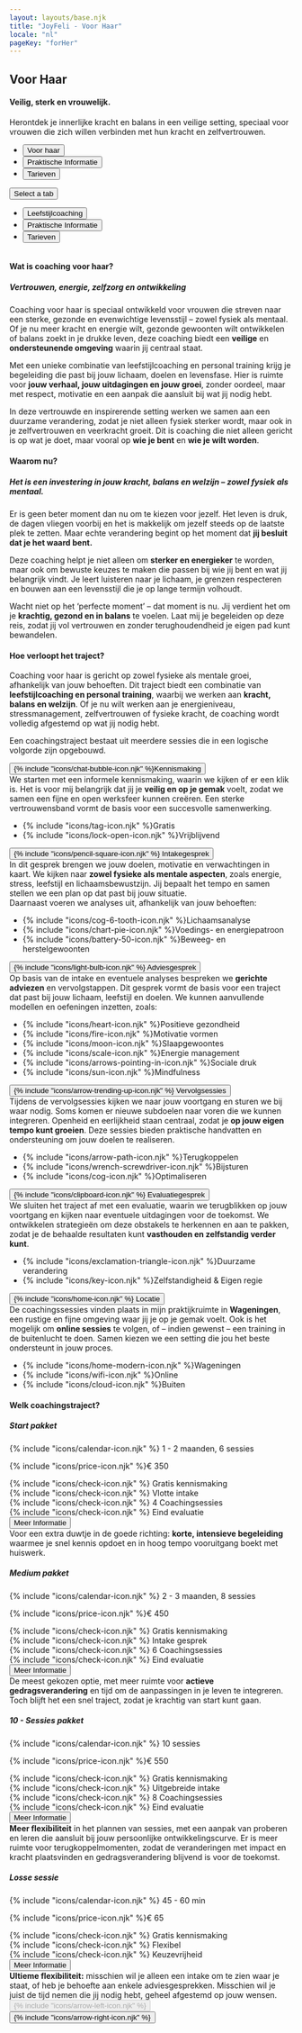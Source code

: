 ```yaml
---
layout: layouts/base.njk
title: "JoyFeli - Voor Haar"
locale: "nl"
pageKey: "forHer"
---
```


<!-- Hero Section -->
<section class="hero-section overflow-hidden">
  <div class="container position-relative">
    <div class="row">
      <div class="col-12 position-relative m-0 p-0">
        <!-- Background image container -->
        <div class="bg-image forher-img animate-slide-in-left" data-bg="/img/Feli_soca.jpg" data-bgPhone="/img/Feli_soca_phone.jpg">
        </div>
        <!-- Text overlay -->
        <div class="text-overlay forher-text animate-slide-in-right bg-white bg-opacity-75 p-4 p-xxl-5">
          <h1 class="separator text-uppercase">
            <span class="d-block mb-2">
              <span><strong>Voor Haar</strong></span>
            </span>
          </h1>
            <h4>
              <span class="d-block mb-3 fst-italic">
                Veilig, sterk en vrouwelijk.
              </span>
            </h4>
          <p>
            Herontdek je innerlijke kracht en balans in een veilige setting, speciaal voor vrouwen die zich willen verbinden met hun kracht en zelfvertrouwen.
          </p>
        </div>
      </div>
    </div>
  </div>
</section>
<!-- End Hero Section -->
<div class="sun-divider">
  <span class="sun"></span>
</div>
<!-- Tabs Section -->
<section class="py-5 gray-bg tab-section">
  <div class="container">
    <div class="custom-tabs">
      <!-- Tab Navigation -->
      <ul class="nav nav-tabs justify-content-center mb-4 border-0" id="forHerTabs" role="tablist">
        <li class="nav-item d-none d-md-flex">
          <button class="nav-link px-4 active" id="tab-forher" data-bs-toggle="tab" data-bs-target="#forher" type="button" role="tab" aria-controls="forher" aria-selected="true">
            Voor haar
          </button>
        </li>
        <li class="nav-item d-none d-md-flex">
          <button class="nav-link px-4" id="tab-info" data-bs-toggle="tab" data-bs-target="#info" type="button" role="tab" aria-controls="info" aria-selected="false">
            Praktische Informatie
          </button>
        </li>
        <li class="nav-item d-none d-md-flex">
          <button class="nav-link px-4" id="tab-pricing" data-bs-toggle="tab" data-bs-target="#pricing" type="button" role="tab" aria-controls="pricing" aria-selected="false">
            Tarieven
          </button>
        </li>
      </ul>
      <!-- Dropdown Menu for sm screens -->
      <div class="dropdown d-block d-md-none text-center fs-4">
        <button
          class="btn dropdown-toggle fs-4 w-100 bg-white border"
          type="button"
          id="mobileDropdown"
          data-bs-toggle="dropdown"
          aria-expanded="false"
        >
          Select a tab
        </button>
        <ul class="dropdown-menu" aria-labelledby="mobileDropdown" role="tablist">
          <li>
            <button class="dropdown-item active fs-4" data-bs-toggle="tab" data-bs-target="#forher" type="button" role="tab" aria-selected="true">
              Leefstijlcoaching
            </button>
          </li>
          <li>
            <button class="dropdown-item fs-4" data-bs-toggle="tab" data-bs-target="#info" type="button" role="tab" aria-selected="false">
              Praktische Informatie
            </button>
          </li>
          <li>
            <button class="dropdown-item fs-4" data-bs-toggle="tab" data-bs-target="#pricing" type="button" role="tab" aria-selected="false">
              Tarieven
            </button>
          </li>
        </ul>
      </div>
      <div class="tab-line"></div>
    </div>
    <div class="tab-content pt-3" id="forHerTabsContent" style="overflow:hidden">
      <!-- Voor Haar Tab -->
      <div class="mb-3 tab-pane fade active show" id="forher" role="tabpanel" aria-labelledby="tab-forher">
        <h4 class="mt-4 mb-3 separator">Wat is coaching voor haar?</h4>
        <h5 class="mb-3"><i>Vertrouwen, energie, zelfzorg en ontwikkeling</i></h5>
        <p>
          Coaching voor haar is speciaal ontwikkeld voor vrouwen die streven naar een sterke, gezonde en evenwichtige levensstijl – zowel fysiek als mentaal. Of je nu meer kracht en energie wilt, gezonde gewoonten wilt ontwikkelen of balans zoekt in je drukke leven, deze coaching biedt een <strong>veilige</strong> en <strong>ondersteunende omgeving</strong> waarin jij centraal staat.   
        </p>
        <p>
          Met een unieke combinatie van leefstijlcoaching en personal training krijg je begeleiding die past bij jouw lichaam, doelen en levensfase. Hier is ruimte voor <strong>jouw verhaal, jouw uitdagingen en jouw groei</strong>, zonder oordeel, maar met respect, motivatie en een aanpak die aansluit bij wat jij nodig hebt.
        </p>
        <p>
          In deze vertrouwde en inspirerende setting werken we samen aan een duurzame verandering, zodat je niet alleen fysiek sterker wordt, maar ook in je zelfvertrouwen en veerkracht groeit. Dit is coaching die niet alleen gericht is op wat je doet, maar vooral op <strong>wie je bent</strong> en <strong>wie je wilt worden</strong>.
        </p>
        <h4 class="mt-5 mb-3 separator">Waarom nu?</h4>
        <h5 class="mb-3"><i>Het is een investering in jouw kracht, balans en welzijn – zowel fysiek als mentaal.</i></h5>
        <p>
          Er is geen beter moment dan nu om te kiezen voor jezelf. Het leven is druk, de dagen vliegen voorbij en het is makkelijk om jezelf steeds op de laatste plek te zetten. Maar echte verandering begint op het moment dat <strong>jij besluit dat je het waard bent.</strong>
        </p>
        <p>
          Deze coaching helpt je niet alleen om <strong>sterker en energieker</strong> te worden, maar ook om bewuste keuzes te maken die passen bij wie jij bent en wat jij belangrijk vindt. Je leert luisteren naar je lichaam, je grenzen respecteren en bouwen aan een levensstijl die je op lange termijn volhoudt.
        </p>
        <p>
          Wacht niet op het ‘perfecte moment’ – dat moment is nu. Jij verdient het om je <strong>krachtig, gezond en in balans</strong> te voelen. Laat mij je begeleiden op deze reis, zodat jij vol vertrouwen en zonder terughoudendheid je eigen pad kunt bewandelen.
        </p>
      </div>
      <!-- Practical Information Tab-->
      <div class="mb-3 tab-pane fade" id="info" role="tabpanel" aria-labelledby="tab-info">
        <h4 class="mt-4 mb-3 separator">Hoe verloopt het traject?</h4>
        <p>
          Coaching voor haar is gericht op zowel fysieke als mentale groei, afhankelijk van jouw behoeften. Dit traject biedt een combinatie van <strong>leefstijlcoaching en personal training</strong>, waarbij we werken aan <strong>kracht, balans en welzijn</strong>. Of je nu wilt werken aan je energieniveau, stressmanagement, zelfvertrouwen of fysieke kracht, de coaching wordt volledig afgestemd op wat jij nodig hebt.
        </p>
        <p class="mb-5">
          Een coachingstraject bestaat uit meerdere sessies die in een logische volgorde zijn opgebouwd.
        </p>            
        <div class="row g-4">
          <div class="col-md-6 col-lg-6">
            <div class="card">
              <div class="card-body custom-color px-2 py-3 p-lg-5">
                <button
                  class="btn toggle-btn w-100 d-flex justify-content-between align-items-center collapsed collapsed"
                  data-bs-toggle="collapse"
                  data-bs-target="#introduction"
                  aria-expanded="false"
                >
                  <span class="card-title fs-4"><span class="pe-2 pe-lg-3">{% include "icons/chat-bubble-icon.njk" %}</span>Kennismaking</span>
                  <span class="toggle-icon"></span>
                </button>
                <div class="collapse collapse-text" id="introduction">
                  <div class="mt-2">
                    We starten met een informele kennismaking, waarin we kijken of er een klik is. Het is voor mij belangrijk dat jij je <strong>veilig en op je gemak</strong> voelt, zodat we samen een fijne en open werksfeer kunnen creëren. Een sterke vertrouwensband vormt de basis voor een succesvolle samenwerking.
                    <ul class="mt-3 list-unstyled">
                      <li>{% include "icons/tag-icon.njk" %}<span>Gratis</span></li>
                      <li>{% include "icons/lock-open-icon.njk" %}<span>Vrijblijvend</span></li>
                    </ul>
                  </div>
                </div>
              </div>
            </div>
          </div>
          <div class="col-md-6 col-lg-6">
            <div class="card">
              <div class="card-body custom-color px-2 py-3 p-lg-5">
                <button
                  class="btn toggle-btn w-100 d-flex justify-content-between align-items-center collapsed"
                  data-bs-toggle="collapse"
                  data-bs-target="#intake"
                  aria-expanded="false"
                >
                  <span class="card-title fs-4"><span class="pe-2 pe-lg-3">{% include "icons/pencil-square-icon.njk" %}</span> Intakegesprek</span>
                  <span class="toggle-icon"></span>
                </button>
                <div class="collapse collapse-text" id="intake">
                  <div class="mt-2">
                    In dit gesprek brengen we jouw doelen, motivatie en verwachtingen in kaart. We kijken naar <strong>zowel fysieke als mentale aspecten</strong>, zoals energie, stress, leefstijl en lichaamsbewustzijn. Jij bepaalt het tempo en samen stellen we een plan op dat past bij jouw situatie.
                    <div>
                    Daarnaast voeren we analyses uit, afhankelijk van jouw behoeften:
                    </div>
                    <ul class="mt-3 list-unstyled">
                      <li>{% include "icons/cog-6-tooth-icon.njk" %}<span>Lichaamsanalyse</span></li>
                      <li>{% include "icons/chart-pie-icon.njk" %}<span>Voedings- en energiepatroon</span></li>
                      <li>{% include "icons/battery-50-icon.njk" %}<span>Beweeg- en herstelgewoonten</span></li>
                    </ul>
                  </div>
                </div>
              </div>
            </div>
          </div>
          <div class="col-md-6 col-lg-6">
            <div class="card">
              <div class="card-body custom-color px-2 py-3 p-lg-5">
                <button
                  class="btn toggle-btn w-100 d-flex justify-content-between align-items-center collapsed"
                  data-bs-toggle="collapse"
                  data-bs-target="#consultation"
                  aria-expanded="false"
                >
                  <span class="card-title fs-4"><span class="pe-2 pe-lg-3">{% include "icons/light-bulb-icon.njk" %}</span> Adviesgesprek</span>
                  <span class="toggle-icon"></span>
                </button>
                <div class="collapse collapse-text" id="consultation">
                  <div class="mt-2">
                    Op basis van de intake en eventuele analyses bespreken we <strong>gerichte adviezen</strong> en vervolgstappen. Dit gesprek vormt de basis voor een traject dat past bij jouw lichaam, leefstijl en doelen. We kunnen aanvullende modellen en oefeningen inzetten, zoals:
                    <ul class="mt-3 list-unstyled">
                      <li>{% include "icons/heart-icon.njk" %}<span>Positieve gezondheid</span></li>
                      <li>{% include "icons/fire-icon.njk" %}<span>Motivatie vormen</span></li>
                      <li>{% include "icons/moon-icon.njk" %}<span>Slaapgewoontes</span></li>
                      <li>{% include "icons/scale-icon.njk" %}<span>Energie management</span></li>
                      <li>{% include "icons/arrows-pointing-in-icon.njk" %}<span>Sociale druk</span></li>
                      <li>{% include "icons/sun-icon.njk" %}<span>Mindfulness</span></li>
                    </ul>
                  </div>
                </div>
              </div>
            </div>
          </div>
          <div class="col-md-6 col-lg-6">
            <div class="card">
              <div class="card-body custom-color px-2 py-3 p-lg-5">
                <button
                  class="btn toggle-btn w-100 d-flex justify-content-between align-items-center collapsed"
                  data-bs-toggle="collapse"
                  data-bs-target="#followUp"
                  aria-expanded="false"
                >
                  <span class="card-title fs-4"><span class="pe-2 pe-lg-3">{% include "icons/arrow-trending-up-icon.njk" %}</span> Vervolgsessies</span>
                  <span class="toggle-icon"></span>
                </button>
                <div class="collapse collapse-text" id="followUp">
                  <div class="mt-2">
                    Tijdens de vervolgsessies kijken we naar jouw voortgang en sturen we bij waar nodig. Soms komen er nieuwe subdoelen naar voren die we kunnen integreren. Openheid en eerlijkheid staan centraal, zodat je <strong>op jouw eigen tempo kunt groeien</strong>. Deze sessies bieden praktische handvatten en ondersteuning om jouw doelen te realiseren.
                    <ul class="mt-3 list-unstyled">
                      <li>{% include "icons/arrow-path-icon.njk" %}<span>Terugkoppelen</span></li>
                      <li>{% include "icons/wrench-screwdriver-icon.njk" %}<span>Bijsturen</span></li>
                      <li>{% include "icons/cog-icon.njk" %}<span>Optimaliseren</span></li>
                    </ul>
                  </div>
                </div>
              </div>
            </div>
          </div>
          <div class="col-md-6 col-lg-6">
            <div class="card">
              <div class="card-body custom-color px-2 py-3 p-lg-5">
                <button
                  class="btn toggle-btn w-100 d-flex justify-content-between align-items-center collapsed"
                  data-bs-toggle="collapse"
                  data-bs-target="#evaluation"
                  aria-expanded="false"
                >
                  <span class="card-title fs-4"><span class="pe-2 pe-lg-3">{% include "icons/clipboard-icon.njk" %}</span> Evaluatiegesprek</span>
                  <span class="toggle-icon"></span>
                </button>
                <div class="collapse collapse-text" id="evaluation">
                  <div class="mt-2">
                    We sluiten het traject af met een evaluatie, waarin we terugblikken op jouw voortgang en kijken naar eventuele uitdagingen voor de toekomst. We ontwikkelen strategieën om deze obstakels te herkennen en aan te pakken, zodat je de behaalde resultaten kunt <strong>vasthouden en zelfstandig verder kunt</strong>.
                    <ul class="mt-3 list-unstyled">
                      <li>{% include "icons/exclamation-triangle-icon.njk" %}<span>Duurzame verandering</span></li>
                      <li>{% include "icons/key-icon.njk" %}<span>Zelfstandigheid & Eigen regie</span></li>
                    </ul>
                  </div>
                </div>
              </div>
            </div>
          </div>
          <div class="col-md-6 col-lg-6">
            <div class="card">
              <div class="card-body custom-color px-2 py-3 p-lg-5">
                <button
                  class="btn toggle-btn w-100 d-flex justify-content-between align-items-center collapsed"
                  data-bs-toggle="collapse"
                  data-bs-target="#location"
                  aria-expanded="false"
                >
                  <span class="card-title fs-4"><span class="pe-2 pe-lg-3">{% include "icons/home-icon.njk" %}</span> Locatie</span>
                  <span class="toggle-icon"></span>
                </button>
                <div class="collapse collapse-text" id="location">
                  <div class="mt-2">
                    De coachingssessies vinden plaats in mijn praktijkruimte in <strong>Wageningen</strong>, een rustige en fijne omgeving waar jij je op je gemak voelt. Ook is het mogelijk om <strong>online sessies</strong> te volgen, of – indien gewenst – een training in de buitenlucht te doen. Samen kiezen we een setting die jou het beste ondersteunt in jouw proces.
                    <ul class="mt-3">
                      <li>{% include "icons/home-modern-icon.njk" %}<span>Wageningen</span></li>
                      <li>{% include "icons/wifi-icon.njk" %}<span>Online</span></li>
                      <li>{% include "icons/cloud-icon.njk" %}<span>Buiten</span></li>
                    </ul>
                  </div>
                </div>
              </div>
            </div>
          </div>
        </div>
      </div>
      <!-- Pricing tab -->
      <div class="mb-3 tab-pane fade" id="pricing" role="tabpanel" aria-labelledby="tab-pricing">
          <h4 class="mt-4 mb-3 separator">Welk coachingstraject?</h4>
          <div class="row g-4">
            <!-- Start pakket Card -->
            <div class="col-md-6 col-lg-6">
                <div class="card">
                    <div class="card-body custom-color p-4 p-lg-5">
                        <h5 class="card-title text-center fs-4">Start pakket</h5>
                        <p class="card-text fs-lg-4">
                          {% include "icons/calendar-icon.njk" %}
                          <span class="ps-2 ps-lg-3">1 - 2 maanden, 6 sessies</span>
                        </p>
                        <p class="card-text fs-lg-4">
                          {% include "icons/price-icon.njk" %}<span class="ps-2 ps-lg-3">€ 350</span>
                        </p>
                        <div class="card-text">
                          <div>
                            {% include "icons/check-icon.njk" %}
                            <span class="ps-2 ps-lg-3">Gratis kennismaking</span>
                          </div>
                          <div>
                            {% include "icons/check-icon.njk" %}
                            <span class="ps-2 ps-lg-3">Vlotte intake</span>
                          </div>
                          <div>
                            {% include "icons/check-icon.njk" %}
                            <span class="ps-2 ps-lg-3">4 Coachingsessies</span>
                          </div>
                          <div>
                            {% include "icons/check-icon.njk" %}
                            <span class="ps-2 ps-lg-3">Eind evaluatie</span>
                          </div>
                          <button
                            class="btn toggle-btn w-100 d-flex justify-content-center align-items-center collapsed"
                            data-bs-toggle="collapse"
                            data-bs-target="#startPakket"
                            aria-expanded="false"
                          >
                            <span class="fs-lg-4 visually-hidden">Meer Informatie</span>
                            <span class="toggle-icon"></span>
                          </button>
                          <div class="collapse collapse-text" id="startPakket">
                            <div class="mt-2">
                              Voor een extra duwtje in de goede richting: <strong>korte, intensieve begeleiding</strong> waarmee je snel kennis opdoet en in hoog tempo vooruitgang boekt met huiswerk.
                            </div>
                          </div>
                        </div>
                    </div>
                </div>
            </div>
            <!-- Medium Pakket Card -->
            <div class="col-md-6 col-lg-6">
                <div class="card">
                    <div class="card-body custom-color p-4 p-lg-5">
                        <h5 class="card-title text-center fs-4">Medium pakket</h5>
                        <p class="card-text fs-lg-4">
                          {% include "icons/calendar-icon.njk" %}
                          <span class="ps-2 ps-lg-3">2 - 3 maanden, 8 sessies</span>
                        </p>
                        <p class="card-text fs-lg-4">
                          {% include "icons/price-icon.njk" %}<span class="ps-2 ps-lg-3">€ 450</span>
                        </p>
                        <div class="card-text">
                          <div>
                            {% include "icons/check-icon.njk" %}
                            <span class="ps-2 ps-lg-3">Gratis kennismaking</span>
                          </div>
                          <div>
                            {% include "icons/check-icon.njk" %}
                            <span class="ps-2 ps-lg-3">Intake gesprek</span>
                          </div>
                          <div>
                            {% include "icons/check-icon.njk" %}
                            <span class="ps-2 ps-lg-3">6 Coachingsessies</span>
                          </div>
                          <div>
                            {% include "icons/check-icon.njk" %}
                            <span class="ps-2 ps-lg-3">Eind evaluatie</span>
                          </div>
                          <button
                            class="btn toggle-btn w-100 d-flex justify-content-center align-items-center collapsed"
                            data-bs-toggle="collapse"
                            data-bs-target="#mediumPakket"
                            aria-expanded="false"
                          >
                            <span class="fs-lg-4 visually-hidden">Meer Informatie</span>
                            <span class="toggle-icon"></span>
                          </button>
                          <div class="collapse collapse-text" id="mediumPakket">
                            <div class="mt-2">
                              De meest gekozen optie, met meer ruimte voor <strong>actieve gedragsverandering</strong> en tijd om de aanpassingen in je leven te integreren. Toch blijft het een snel traject, zodat je krachtig van start kunt gaan.
                            </div>
                          </div>
                        </div>
                    </div>
                </div>
            </div>
            <!-- 10 - Sessies Pakket Card -->
            <div class="col-md-6 col-lg-6">
                <div class="card">
                    <div class="card-body custom-color p-4 p-lg-5">
                        <h5 class="card-title text-center fs-4">10 - Sessies pakket</h5>
                        <p class="card-text fs-lg-4">
                          {% include "icons/calendar-icon.njk" %}
                          <span class="ps-2 ps-lg-3"> 10 sessies</span>
                        </p>
                        <p class="card-text fs-lg-4">
                          {% include "icons/price-icon.njk" %}<span class="ps-2 ps-lg-3">€ 550</span>
                        </p>
                        <div class="card-text">
                          <div>
                            {% include "icons/check-icon.njk" %}
                            <span class="ps-2 ps-lg-3">Gratis kennismaking</span>
                          </div>
                          <div>
                            {% include "icons/check-icon.njk" %}
                            <span class="ps-2 ps-lg-3">Uitgebreide intake</span>
                          </div>
                          <div>
                            {% include "icons/check-icon.njk" %}
                            <span class="ps-2 ps-lg-3">8 Coachingsessies</span>
                          </div>
                          <div>
                            {% include "icons/check-icon.njk" %}
                            <span class="ps-2 ps-lg-3">Eind evaluatie</span>
                          </div>
                          <button
                            class="btn toggle-btn w-100 d-flex justify-content-center align-items-center collapsed"
                            data-bs-toggle="collapse"
                            data-bs-target="#tenSessiesPakket"
                            aria-expanded="false"
                          >
                            <span class="fs-lg-4 visually-hidden">Meer Informatie</span>
                            <span class="toggle-icon"></span>
                          </button>
                          <div class="collapse collapse-text" id="tenSessiesPakket">
                            <div class="mt-2">
                              <strong>Meer flexibiliteit</strong> in het plannen van sessies, met een aanpak van proberen en leren die aansluit bij jouw persoonlijke ontwikkelingscurve. Er is meer ruimte voor terugkoppelmomenten, zodat de veranderingen met impact en kracht plaatsvinden en gedragsverandering blijvend is voor de toekomst.
                            </div>
                          </div>
                        </div>
                    </div>
                </div>
            </div>
            <!-- Losse sessie Card -->
            <div class="col-md-6 col-lg-6">
                <div class="card">
                    <div class="card-body custom-color p-4 p-lg-5">
                        <h5 class="card-title text-center fs-4">Losse sessie</h5>
                        <p class="card-text fs-lg-4">
                          {% include "icons/calendar-icon.njk" %}
                          <span class="ps-2 ps-lg-3">45 - 60 min</span>
                        </p>
                        <p class="card-text fs-lg-4">
                          {% include "icons/price-icon.njk" %}<span class="ps-2 ps-lg-3">€ 65</span>
                        </p>
                        <div class="card-text">
                          <div>
                            {% include "icons/check-icon.njk" %}
                            <span class="ps-2 ps-lg-3">Gratis kennismaking</span>
                          </div>
                          <div>
                            {% include "icons/check-icon.njk" %}
                            <span class="ps-2 ps-lg-3">Flexibel</span>
                          </div>
                          <div>
                            {% include "icons/check-icon.njk" %}
                            <span class="ps-2 ps-lg-3">Keuzevrijheid</span>
                          </div>
                          <button
                            class="btn toggle-btn w-100 d-flex justify-content-center align-items-center collapsed"
                            data-bs-toggle="collapse"
                            data-bs-target="#singlePakket"
                            aria-expanded="false"
                          >
                            <span class="fs-lg-4 visually-hidden">Meer Informatie</span>
                            <span class="toggle-icon"></span>
                          </button>
                          <div class="collapse collapse-text" id="singlePakket">
                            <strong>Ultieme flexibiliteit:</strong> misschien wil je alleen een intake om te zien waar je staat, of heb je behoefte aan enkele adviesgesprekken. Misschien wil je juist de tijd nemen die jij nodig hebt, geheel afgestemd op jouw wensen.
                          </div>
                        </div>
                    </div>
                </div>
            </div>
        </div>
      </div>
    </div>
  </div>
  <!-- Navigation buttons -->
  <div class="mt-3 text-center">
    <button id="prevTabBtn" class="btn custom-btn mx-3 fs-5" disabled>{% include "icons/arrow-left-icon.njk" %}</button>
    <button id="nextTabBtn" class="btn custom-btn mx-3 fs-5">{% include "icons/arrow-right-icon.njk" %}</button>
  </div>
</section>